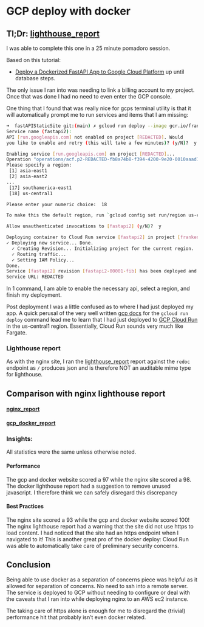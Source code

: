 # GCP deploy with docker

## Tl;Dr: [lighthouse_report](gcp_docker_report.pdf)

I was able to complete this one in a 25 minute pomadoro session.

Based on this tutorial:

- [Deploy a Dockerized FastAPI App to Google Cloud Platform](https://towardsdatascience.com/deploy-a-dockerized-fastapi-app-to-google-cloud-platform-24f72266c7ef) up until database steps.

The only issue I ran into was needing to link a billing account to my project. Once that was done I had no need to even enter the GCP console.

One thing that I found that was really nice for gcps terminal utility is that it will automatically prompt me to run services and items that I am missing:

```bash
➜  fastAPIStaticSite git:(main) ✗ gcloud run deploy --image gcr.io/frankenstein5199/fastapi2 --platform managed
Service name (fastapi2):  
API [run.googleapis.com] not enabled on project [REDACTED]. Would 
you like to enable and retry (this will take a few minutes)? (y/N)?  y

Enabling service [run.googleapis.com] on project [REDACTED]...
Operation "operations/acf.p2-REDACTED-fb8a74b8-f394-4200-9e20-0010aaad1afe" finished successfully.
Please specify a region:
 [1] asia-east1
 [2] asia-east2
...
 [17] southamerica-east1
 [18] us-central1

Please enter your numeric choice:  18

To make this the default region, run `gcloud config set run/region us-central1`.

Allow unauthenticated invocations to [fastapi2] (y/N)?  y

Deploying container to Cloud Run service [fastapi2] in project [frankenstein5199] region [us-central1]
✓ Deploying new service... Done.                                                                                                        
  ✓ Creating Revision... Initializing project for the current region.                                                                   
  ✓ Routing traffic...                                                                                                                  
  ✓ Setting IAM Policy...                                                                                                               
Done.                                                                                                                                   
Service [fastapi2] revision [fastapi2-00001-fib] has been deployed and is serving 100 percent of traffic.
Service URL: REDACTED

```

In 1 command, I am able to enable the necessary api, select a region, and finish my deployment. 

Post deployment I was a little confused as to where I had just deployed my app. A quick perusal of the very well written [gcp docs](https://cloud.google.com/sdk/gcloud/reference/run/deploy) for the `gcloud run deploy` command lead me to learn that I had just deployed to [GCP Cloud Run](https://cloud.google.com/run) in the us-central1 region. Essentially, Cloud Run sounds very much like Fargate.



### Lighthouse report

As with the nginx site, I ran the [lighthouse_report](gcp_docker_report.pdf) report against the `redoc` endpoint as `/` produces json and is therefore NOT an auditable mime type for lighthouse.

## Comparison with nginx lighthouse report

#### [nginx_report](https://github.com/aloutfi/fastAPIStaticSite/blob/main/nginx/nginx_report.pdf)

#### [gcp_docker_report](https://github.com/aloutfi/fastAPIStaticSite/blob/main/gcp_docker/gcp_docker_report.pdf)

### Insights:

All statistics were the same unless otherwise noted.

#### Performance 

The gcp and docker website scored a 97 while the nginx site scored a 98. The docker lighthouse report had a suggestion to remove unused javascript. I therefore think we can safely disregard this discrepancy 

#### Best Practices

The nginx site scored a 93 while the gcp and docker website scored 100! The nginx lighthouse report had a warning that the site did not use https to load content. I had noticed that the site had an https endpoint when I navigated to it! This is another great pro of the docker deploy: Cloud Run was able to automatically take care of preliminary security concerns.



## Conclusion

Being able to use docker as a separation of concerns piece was helpful as it allowed for separation of concerns. No need to ssh into a remote server. The service is deployed to GCP without needing to configure or deal with the caveats that I ran into while deploying nginx to an AWS ec2 instance.

The taking care of https alone is enough for me to disregard the (trivial) performance hit that probably isn’t even docker related. 

